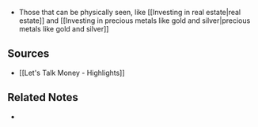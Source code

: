 - Those that can be physically seen, like [[Investing in real estate|real estate]] and [[Investing in precious metals like gold and silver|precious metals like gold and silver]]

## Sources
- [[Let's Talk Money - Highlights]]

## Related Notes
- 